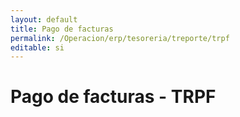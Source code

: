 ```yaml
---
layout: default
title: Pago de facturas
permalink: /Operacion/erp/tesoreria/treporte/trpf
editable: si
---
```


# Pago de facturas - TRPF









